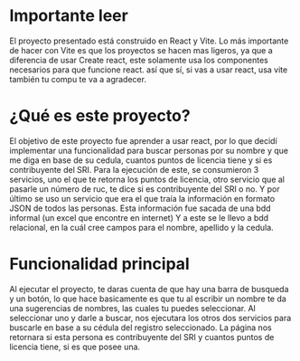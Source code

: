 # Importante leer

El proyecto presentado está construido en React y Vite. Lo más importante de hacer con Vite es que los proyectos se hacen mas ligeros, ya que a diferencia de usar Create react, este solamente usa los componentes necesarios para que funcione react.
así que sí, si vas a usar react, usa vite también tu compu te va a agradecer. 

# ¿Qué es este proyecto? 

El objetivo de este proyecto fue aprender a usar react, por lo que decidí implementar una funcionalidad para buscar personas por su nombre y que me diga en base de su cedula, cuantos puntos de licencia tiene y si es contribuyente del SRI. 
Para la ejecución de este, se consumieron 3 servicios, uno el que te retorna los puntos de licencia, otro servicio que al pasarle un número de ruc, te dice si es contribuyente del SRI o no. Y por último se uso un servicio que era el que traía la información en formato JSON de todos las personas. Esta información fue sacada de una bdd informal (un excel que encontre en internet) Y a este se le llevo a bdd relacional, en la cuál cree campos para el nombre, apellido y la cedula. 

# Funcionalidad principal

Al ejecutar el proyecto, te daras cuenta de que hay una barra de busqueda y un botón, lo que hace basicamente es que tu al escribir un nombre te da una sugerencias de nombres, las cuales tu puedes seleccionar. Al seleccionar uno y darle a buscar, nos ejecutara los otros dos servicios para buscarle en base a su cédula del registro seleccionado. La página nos retornara si esta persona es contribuyente del SRI y cuantos puntos de licencia tiene, si es que posee una. 

